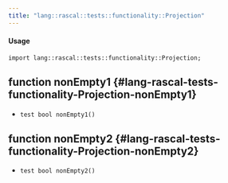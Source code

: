 ```yaml
---
title: "lang::rascal::tests::functionality::Projection"
---
```


#### Usage

`import lang::rascal::tests::functionality::Projection;`


## function nonEmpty1 {#lang-rascal-tests-functionality-Projection-nonEmpty1}

* ``test bool nonEmpty1()``

## function nonEmpty2 {#lang-rascal-tests-functionality-Projection-nonEmpty2}

* ``test bool nonEmpty2()``


